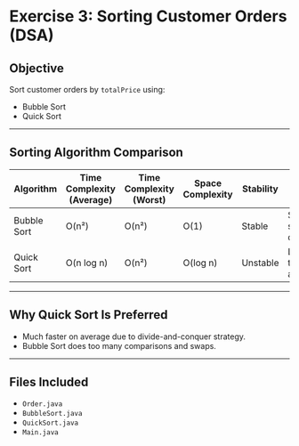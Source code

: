 # Exercise 3: Sorting Customer Orders (DSA)

## Objective
Sort customer orders by `totalPrice` using:
- Bubble Sort
- Quick Sort

---

## Sorting Algorithm Comparison

| Algorithm     | Time Complexity (Average) | Time Complexity (Worst) | Space Complexity | Stability | Use Case                     |
|---------------|----------------------------|--------------------------|-------------------|-----------|------------------------------|
| Bubble Sort   | O(n²)                      | O(n²)                    | O(1)              | Stable    | Simple, small datasets       |
| Quick Sort    | O(n log n)                 | O(n²)                    | O(log n)          | Unstable  | Large, real-time applications|

---

## Why Quick Sort Is Preferred
- Much faster on average due to divide-and-conquer strategy.
- Bubble Sort does too many comparisons and swaps.

---

## Files Included
- `Order.java`
- `BubbleSort.java`
- `QuickSort.java`
- `Main.java`
